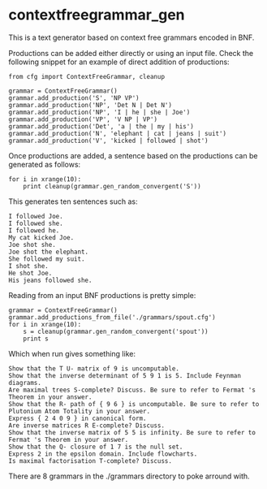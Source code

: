 # contextfreegrammar_gen
This is a text generator based on context free grammars encoded in BNF.

Productions can be added either directly or using an input file. Check the following snippet for an example of direct addition of productions:

    from cfg import ContextFreeGrammar, cleanup
   
    grammar = ContextFreeGrammar()
    grammar.add_production('S', 'NP VP')
    grammar.add_production('NP', 'Det N | Det N')
    grammar.add_production('NP', 'I | he | she | Joe')
    grammar.add_production('VP', 'V NP | VP')
    grammar.add_production('Det', 'a | the | my | his')
    grammar.add_production('N', 'elephant | cat | jeans | suit')
    grammar.add_production('V', 'kicked | followed | shot')
    
Once productions are added, a sentence based on the productions can be generated as follows:

    for i in xrange(10):
        print cleanup(grammar.gen_random_convergent('S')) 
    
This generates ten sentences such as:

    I followed Joe.
    I followed she.
    I followed he.
    My cat kicked Joe.
    Joe shot she.
    Joe shot the elephant.
    She followed my suit.
    I shot she.
    He shot Joe.
    His jeans followed she.

Reading from an input BNF productions is pretty simple:

    grammar = ContextFreeGrammar()
    grammar.add_productions_from_file('./grammars/spout.cfg')
    for i in xrange(10):
        s = cleanup(grammar.gen_random_convergent('spout'))
        print s

Which when run gives something like:

    Show that the T U- matrix of 9 is uncomputable.
    Show that the inverse determinant of 5 9 1 is 5. Include Feynman diagrams.
    Are maximal trees S-complete? Discuss. Be sure to refer to Fermat 's Theorem in your answer.
    Show that the R- path of { 9 6 } is uncomputable. Be sure to refer to Plutonium Atom Totality in your answer.
    Express { 2 4 0 9 } in canonical form.
    Are inverse matrices R E-complete? Discuss.
    Show that the inverse matrix of 5 5 is infinity. Be sure to refer to Fermat 's Theorem in your answer.
    Show that the Q- closure of 1 7 is the null set.
    Express 2 in the epsilon domain. Include flowcharts.
    Is maximal factorisation T-complete? Discuss.

There are 8 grammars in the ./grammars directory to poke arround with.

